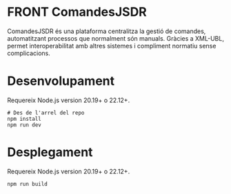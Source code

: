 # FRONT ComandesJSDR
ComandesJSDR és una plataforma centralitza la gestió de comandes, automatitzant processos que normalment són manuals. Gràcies a XML-UBL, permet interoperabilitat amb altres sistemes i compliment normatiu sense complicacions.

# Desenvolupament

Requereix Node.js version 20.19+ o 22.12+.

```shell
# Des de l'arrel del repo
npm install
npm run dev
```

# Desplegament

Requereix Node.js version 20.19+ o 22.12+.

```shell
npm run build
```
